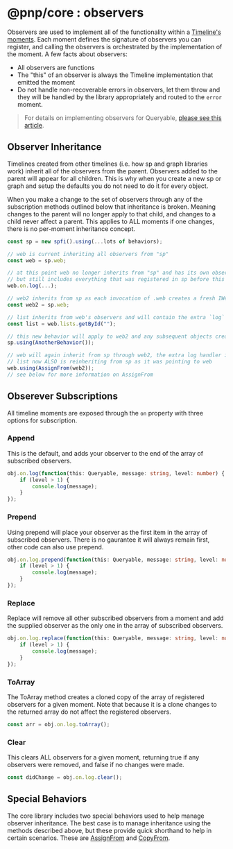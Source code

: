 # @pnp/core : observers

Observers are used to implement all of the functionality within a [Timeline's](./timeline.md) [moments](./moments.md). Each moment defines the signature of observers you can register, and calling the observers is orchestrated by the implementation of the moment. A few facts about observers:

- All observers are functions
- The "this" of an observer is always the Timeline implementation that emitted the moment
- Do not handle non-recoverable errors in observers, let them throw and they will be handled by the library appropriately and routed to the `error` moment.

> For details on implementing observers for Queryable, [please see this article](../queryable/queryable.md).

## Observer Inheritance

Timelines created from other timelines (i.e. how sp and graph libraries work) inherit all of the observers from the parent. Observers added to the parent will appear for all children. This is why when you create a new sp or graph and setup the defaults you do not need to do it for every object.

When you make a change to the set of observers through any of the subscription methods outlined below that inheritance is broken. Meaning changes to the parent will no longer apply to that child, and changes to a child never affect a parent. This applies to ALL moments if one changes, there is no per-moment inheritance concept.

```TypeScript
const sp = new spfi().using(...lots of behaviors);

// web is current inheriting all observers from "sp"
const web = sp.web;

// at this point web no longer inherits from "sp" and has its own observers
// but still includes everything that was registered in sp before this call
web.on.log(...);

// web2 inherits from sp as each invocation of .web creates a fresh IWeb
const web2 = sp.web;

// list inherits from web's observers and will contain the extra `log` observer added above
const list = web.lists.getById("");

// this new behavior will apply to web2 and any subsequent objects created from sp
sp.using(AnotherBehavior());

// web will again inherit from sp through web2, the extra log handler is gone
// list now ALSO is reinheriting from sp as it was pointing to web
web.using(AssignFrom(web2));
// see below for more information on AssignFrom
```

## Obserever Subscriptions

All timeline moments are exposed through the `on` property with three options for subscription.

### Append

This is the default, and adds your observer to the end of the array of subscribed observers.

```TypeScript
obj.on.log(function(this: Queryable, message: string, level: number) {
    if (level > 1) {
        console.log(message);
    }
});
```

### Prepend

Using prepend will place your observer as the first item in the array of subscribed observers. There is no gaurantee it will always remain first, other code can also use prepend.

```TypeScript
obj.on.log.prepend(function(this: Queryable, message: string, level: number) {
    if (level > 1) {
        console.log(message);
    }
});
```

### Replace

Replace will remove all other subscribed observers from a moment and add the supplied observer as the only one in the array of subscribed observers.

```TypeScript
obj.on.log.replace(function(this: Queryable, message: string, level: number) {
    if (level > 1) {
        console.log(message);
    }
});
```

### ToArray

The ToArray method creates a cloned copy of the array of registered observers for a given moment. Note that because it is a clone changes to the returned array do not affect the registered observers.

```TypeScript
const arr = obj.on.log.toArray();
```

### Clear

This clears ALL observers for a given moment, returning true if any observers were removed, and false if no changes were made.

```TypeScript
const didChange = obj.on.log.clear();
```

## Special Behaviors

The core library includes two special behaviors used to help manage observer inheritance. The best case is to manage inheritance using the methods described above, but these provide quick shorthand to help in certain scenarios. These are [AssignFrom](./behaviors.md#assignfrom) and [CopyFrom](./behaviors.md#copyfrom).






